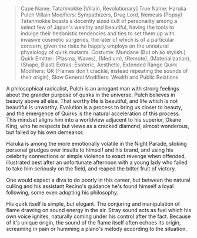 >Cape Name: Tatarimokke [Villain, Revolutionary]
True Name: Haruka Pulch
>Villain Modifiers: Sympathizers, Drug Lord, Nemesis (Popsy)
Tatarimokke boasts a decently sized cult of personality among a select few of Japan's wealthy and beautiful, having the tools to indulge  their hedonistic tendencies and ties to set them up with invasive cosmetic surgeries, the later of which is of a particular concern, given the risks he happily employs on the unnatural physiology of quirk mutants.
>Costume: Mundane (But oh so stylish.)
>Quirk
Emitter: (Plasma, Waves), (Medium), (Remote), (Materialization), (Shape, Blast)
Extras: Esoteric, Aesthetic, Extended Range
Quirk Modifiers: QR (Flames don't crackle, instead repeating the sounds of their origin), Slow
General Modifiers: Wealth and Public Relations

A philosophical radicalist, Pulch is an arrogant man with strong feelings about the grander purpose of quirks in the universe. Pulch believes in beauty above all else. That worthy life is beautiful, and life which is not beautiful is unworthy. Evolution is a process to bring us closer to beauty, and the emergence of Quirks is the natural acceleration of this process. This mindset aligns him into a worldview adjacent to his superior, Okane King, who he respects but views as a cracked diamond, almost wonderous, but failed by his own demeanor. 

Haruka is among the more emotionally volatile in the Night Parade, stoking personal grudges over insults to himself and his brand, and using his celebrity connections or simple violence to exact revenge when offended, illustrated best after an unfortunate afternoon with a young lady who failed to take him seriously on the field, and reaped the bitter fruit of victory.
 
One would expect a diva to do poorly in this career, but between the natural culling and his assistant Recino's guidance he's found himself a loyal following, some even adopting his philosophy.

His quirk itself is simple, but elegant. The conjuring and manipulation of flame drawing on sound energy in the air. Stray sound acts as fuel which his own voice ignites, naturally coming under his control after the fact. Because of it's unique origin, the sound of the flame itself often echoes its origin, screaming in pain or humming a piano's melody according to the situation.